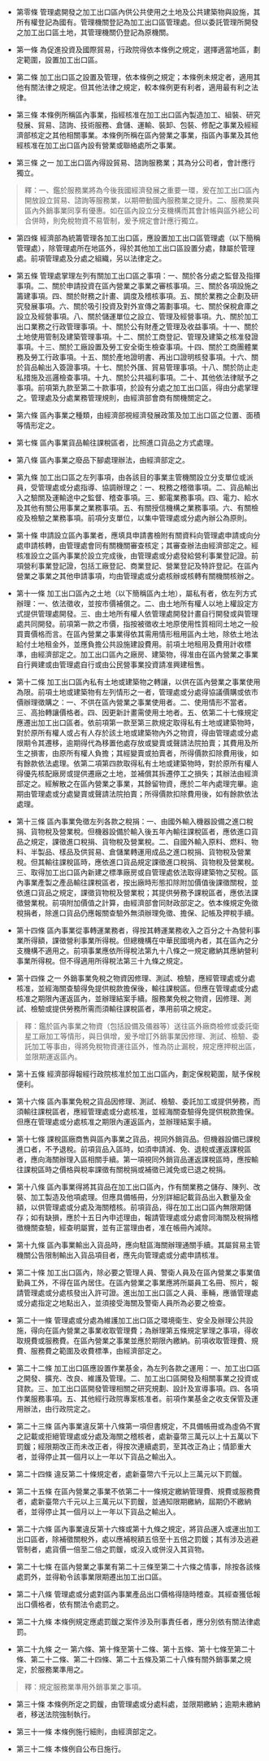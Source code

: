 * 第零條 管理處開發之加工出口區內供公共使用之土地及公共建築物與設施，其所有權登記為國有。管理機關登記為加工出口區管理處。但以委託管理所開發之加工出口區土地，其管理機關仍登記為原機關。

* 第一條 為促進投資及國際貿易，行政院得依本條例之規定，選擇適當地區，劃定範圍，設置加工出口區。

* 第二條 加工出口區之設置及管理，依本條例之規定；本條例未規定者，適用其他有關法律之規定。但其他法律之規定，較本條例更有利者，適用最有利之法律。

* 第三條 本條例所稱區內事業，指經核准在加工出口區內製造加工、組裝、研究發展、貿易、諮詢、技術服務、倉儲、運輸、裝卸、包裝、修配之事業及經經濟部核定之其他相關事業。本條例所稱在區內營業之事業，指區內事業及其他經核准在加工出口區內設有營業或聯絡處所之事業。

* 第三條 之一 加工出口區內得設貿易、諮詢服務業；其為分公司者，會計應行獨立。

> 釋：一、鑑於服務業將為今後我國經濟發展之重要一環，爰在加工出口區內開放設立貿易、諮詢等服務業，以期帶動國內服務業之提升。二、服務業與區內外銷事業同享有優惠。如在區內設立分支機構而其會計帳與區外總公司合併時，則免稅物資不易管制，爰予規定會計應行獨立。

* 第四條 經濟部為統籌管理各加工出口區，應設置加工出口區管理處（以下簡稱管理處），除管理處所在地區外，得於其他加工出口區設置分處，隸屬於管理處。前項管理處及分處之組織，另以法律定之。

* 第五條 管理處掌理左列有關加工出口區之事項：一、關於各分處之監督及指揮事項。二、關於申請投資在區內營業之事業之審核事項。三、關於各項設施之籌建事項。四、關於財務之計畫、調度及稽核事項。五、關於業務之企劃及研究發展事項。六、關於吸引投資及對外宣傳之籌劃事項。七、關於保稅倉庫之設立及經營事項。八、關於儲運單位之設立、管理及經營事項。九、關於加工出口業務之行政管理事項。十、關於公有財產之管理及收益事項。十一、關於土地使用管制及建築管理事項。十二、關於工商登記、管理及建築之核准發證事項。十三、關於工廠設置及勞工安全衛生檢查事項。十四、關於工商團體業務及勞工行政事項。十五、關於產地證明書、再出口證明核發事項。十六、關於貨品輸出入簽證事項。十七、關於外匯、貿易管理事項。十八、關於防止走私措施及巡邏檢查事項。十九、關於公共福利事項。二十、其他依法律賦予之事項。前項第九款至第二十款事項，於設有分處之加工出口區，得由分處掌理之。管理處及分處業務管理規則，由經濟部會商有關機關定之。

* 第六條 區內事業之種類，由經濟部視經濟發展政策及加工出口區之位置、面積等情形定之。

* 第七條 區內事業貨品輸往課稅區者，比照進口貨品之方式處理。

* 第八條 區內事業之廢品下腳處理辦法，由經濟部定之。

* 第九條 加工出口區之左列事項，由各該目的事業主管機關設立分支單位或派員，受管理處或分處指導、協調辦理之：一、稅務之稽徵事項。二、貨品輸出入之驗關及運輸途中之監督、稽查事項。三、郵電業務事項。四、電力、給水及其他有關公用事業之業務事項。五、有關授信機構之業務事項。六、有關檢疫及檢驗之業務事項。前項分支單位，以集中管理處或分處內辦公為原則。

* 第十條 申請設立區內事業者，應填具申請書檢附有關資料向管理處申請或向分處申請核轉，由管理處會同有關機關審查核定；其審查辦法由經濟部定之。經核准設立之區內事業於設立完成後，由管理處或分處發給營利事業登記證。前項營利事業登記證，包括工廠登記、商業登記、營業登記及特許登記。在區內營業之事業之其他申請事項，均由管理處或分處核辦或核轉有關機關核辦之。

* 第十一條 加工出口區內之土地（以下簡稱區內土地），屬私有者，依左列方式辦理：一、依法徵收，並按市價補償之。二、由土地所有權人以地上權設定方式提供管理處開發。三、由土地所有權人依管理處開發計畫自行開發或與管理處共同開發。前項第一款之市價，指按被徵收土地原使用性質相同土地之一般買賣價格而言。在區內營業之事業得依其需用情形租用區內土地，除依土地法給付土地租金外，並應負擔公共設施建設費用。前項土地租用及費用計收標準，由經濟部定之。加工出口區內之廠房、建築物，得准由在區內營業之事業自行興建或由管理處自行或由公民營事業投資請准興建租售。

* 第十二條 加工出口區內私有土地或建築物之轉讓，以供在區內營業之事業使用為限。前項土地或建築物有左列情形之一者，管理處或分處得協議價購或依市價辦理徵購之：一、不供在區內營業之事業使用者。二、使用情形不當者。三、高抬轉讓價格者。四、因更新計畫需使用土地者。五、依第二十七條規定應遷出加工出口區者。依前項第一款至第三款規定取得私有土地或建築物時，對於原所有權人或占有人存於該土地或建築物內外之物資，得由管理處或分處限期令其遷移，逾期得代為移置他處存放或變賣或聲請法院拍賣；其費用及所生之損害，由原所有權人負擔；其經變賣或拍賣者，所得價款扣除費用後，如有餘款依法處理。依第二項第四款取得私有土地或建築物時，對於原所有權人得優先核配廠房或提供遷廠之土地，並補償其拆遷停工之損失；其辦法由經濟部定之。經解散之在區內營業之事業，其餘留物資，應於二年內處理完畢。逾期由管理處或分處變賣或聲請法院拍賣；所得價款扣除費用後，如有餘款依法處理。

* 第十三條 區內事業免徵左列各款之稅捐：一、由國外輸入機器設備之進口稅捐、貨物稅及營業稅。但機器設備於輸入後五年內輸往課稅區者，應依進口貨品之規定，課徵進口稅捐、貨物稅及營業稅。二、自國外輸入原料、燃料、物料、半製品、樣品及供貿易、倉儲業轉運用成品之進口稅捐、貨物稅及營業稅。但其輸往課稅區時，應依進口貨品規定課徵進口稅捐、貨物稅及營業稅。三、取得加工出口區內新建之標準廠房或自管理處依法取得建築物之契稅。區內事業產製之產品輸往課稅區者，按出廠時形態扣除附加價值後課徵關稅，並依進口貨品之規定，課徵貨物稅及營業稅；其提供勞務予課稅區者，應依法課徵營業稅。前項附加價值之計算，由經濟部會同財政部定之。依本條規定免徵稅捐者，除進口貨品仍應報關查驗外無須辦理免徵、擔保、記帳及押稅手續。

* 第十四條 區內事業從事轉運業務者，得按其轉運業務收入之百分之十為營利事業所得額，課徵營利事業所得稅。但總機構在中華民國境內者，其在區內之分支機構不適用之。前項事業應依所得稅法第九十八條之一規定繳納其應納營利事業所得稅。但不得適用所得稅法第三十九條之規定。

* 第十四條 之一 外銷事業免稅之物資因修理、測試、檢驗，應經管理處或分處核准，並經海關查驗得免提供稅款擔保後，輸往課稅區。但應在管理處或分處核准之期限內運返區內，並辦理結案手續。服務業免稅之物資，因修理、測試、檢驗或提供勞務所需而須輸往課稅區者，準用前項之規定。

> 釋：鑑於區內事業之物資（包括設備及儀器等）送往區外廠商檢修或委託衛星工廠加工等情形，與日俱增，爰予增訂外銷事業因修理、測試、檢驗、委託加工等事由，得將免稅物資運往區外，惟為防止漏稅，規定應押稅出區，並限期運返區內。

* 第十五條 經濟部得報經行政院核准於加工出口區內，劃定保稅範圍，賦予保稅便利。

* 第十六條 區內事業免稅之貨品因修理、測試、檢驗、委託加工或提供勞務，而須輸往課稅區者，應經管理處或分處核准，並經海關查驗得免提供稅款擔保。但應在管理處或分處核准之期限內運返區內，並辦理結案手續。

* 第十七條 課稅區廠商售與區內事業之貨品，視同外銷貨品。但機器設備已課稅進口者，不予退稅。前項貨品入區時，如須申請減、免、退稅或運返課稅區者，應向海關辦理入區相關手續。第一項視同外銷貨品運返課稅區時，應按輸往課稅區時之價格與稅率課徵有關稅捐或補徵已減免或已退之稅捐。

* 第十八條 區內事業得將其貨品在加工出口區內，作有關業務之儲存、陳列、改裝、加工製造及他項處理。但應具備帳冊，分別詳細記載貨品出入數量及金額，以供管理處或分處及海關稽核。前項貨品，得在加工出口區內無限期儲存；如有缺損，應於十五日內申述理由，報請管理處或分處會同海關及稅捐稽徵機關查驗，經查明屬實，並有正當理由者，准在帳冊內減除。

* 第十九條 區內事業輸出入貨品時，應向駐區海關辦理通關手續。其屬貿易主管機關公告限制輸出入貨品項目者，應先向管理處或分處申請核准。

* 第二十條 加工出口區內，除必要之管理人員、警衛人員及在區內營業之事業值勤員工外，不得在區內居住。在區內營業之事業應將所屬員工名冊、照片，報請管理處或分處核發出入許可證。進出加工出口區之人員、車輛，應循管理處或分處指定之地點出入，並須接受海關及警衛人員所為必要之檢查。

* 第二十一條 管理處或分處為維護加工出口區之環境衛生、安全及辦理公共設施，得向在區內營業之事業收取管理費；為辦理第五條規定掌理之事項，得收取規費或服務費。在區內營業之事業並應於期限內繳納。前項收取管理費、規費、服務費之範圍及收費標準，由經濟部定之。

* 第二十二條 加工出口區應設置作業基金，為左列各款之運用：一、加工出口區之開發、擴充、改良、維護及管理。二、加工出口區開發及相關事業之投資或貸款。三、加工出口區開發管理相關之研究規劃、設計及宣導事項。四、各項作業服務事項。五、其他經行政院專案核准者。前項作業基金之收支保管及運用辦法，由行政院定之。

* 第二十三條 區內事業違反第十八條第一項但書規定，不具備帳冊或為虛偽不實之記載或拒絕管理處或分處及海關之稽核者，處新臺幣三萬元以上十五萬以下罰鍰；經限期改正而未改正者，得按次連續處罰，至其改正為止；情節重大者，並得停止其一個月以上一年以下貨品之輸出入。

* 第二十四條 違反第二十條規定者，處新臺幣六千元以上三萬元以下罰鍰。

* 第二十五條 在區內營業之事業不依第二十一條規定繳納管理費、規費或服務費者，處新臺幣六千元以上三萬元以下罰鍰，並通知限期繳納，屆期仍不繳納者，並得停止其一個月以上一年以下貨品之輸出入。

* 第二十六條 區內事業違反第十六條或第十九條之規定，將貨品運入或運出加工出口區者，除補徵關稅外，處以應補稅額五倍至十五倍之罰鍰；其有涉及逃避管制者，處貨價一倍至二倍之罰鍰，或沒入或併沒入其貨物。

* 第二十七條 在區內營業之事業有第二十三條至第二十六條之情事，除按各該條處罰外，並得勒令該事業限期遷出加工出口區。

* 第二十八條 管理處或分處對區內事業產品出口價格得隨時稽查。其經查獲低報出口價格者，依有關法令處罰之。

* 第二十九條 本條例規定應處罰鍰之案件涉及刑事責任者，應分別依有關法律處罰。

* 第二十九條 之一 第六條、第十條至第十二條、第十五條、第十七條至第二十條、第二十二條、第二十四條、第二十五條及第二十八條有關外銷事業之規定，於服務業準用之。

> 釋：規定服務業準用外銷事業之事項。

* 第三十條 本條例所定之罰鍰，由管理處或分處科處，並限期繳納；逾期未繳納者，移送法院強制執行。

* 第三十一條 本條例施行細則，由經濟部定之。

* 第三十二條 本條例自公布日施行。

